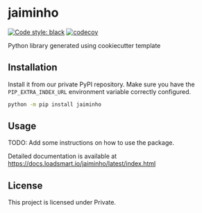 # jaiminho

[![Code style: black](https://img.shields.io/badge/code%20style-black-000000.svg)](https://github.com/python/black)
[![codecov](https://codecov.io/gh/loadsmart/jaiminho/branch/master/graph/badge.svg?token=gf7apAoU7A)](https://codecov.io/gh/loadsmart/jaiminho)

Python library generated using cookiecutter template

## Installation

Install it from our private PyPI repository. Make sure you have the `PIP_EXTRA_INDEX_URL` environment variable correctly configured.

```sh
python -m pip install jaiminho
```

## Usage

TODO: Add some instructions on how to use the package.

Detailed documentation is available at https://docs.loadsmart.io/jaiminho/latest/index.html

## License

This project is licensed under Private.
